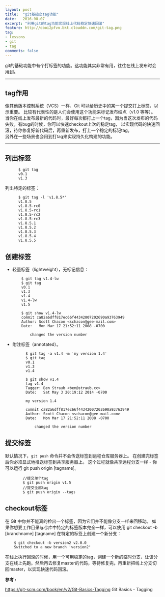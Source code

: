 ```yaml
---
layout: post
title:  "git基础之tag功能"
date:   2016-08-07
excerpt: "利用git的tag功能实现线上代码稳定快速回滚"
feature: http://oboi2pfvn.bkt.clouddn.com/git-tag.png
tag:
- lessons 
- git
- tag
comments: false
---
```


git的基础功能中有个打标签的功能。这功能其实非常有用，往往在线上发布时会用到。

-----------

##  tag作用
像其他版本控制系统（VCS）一样，Git 可以给历史中的某一个提交打上标签，以示重要。 比较有代表性的是人们会使用这个功能来标记发布结点（v1.0 等等）。
当你在线上发布最新的代码时，最好每次都打上一个tag，因为当这次发布的代码失败，有bug的时候，你可以快速checkout上次的稳定tag，
以实现代码的快速回滚，待你修复好新代码后，再重新发布，打上一个稳定的标记tag。       
另外在一些场景也会用到打tag来实现持久化构建的功能。

-----------

## 列出标签
        
          $ git tag
          v0.1
          v1.3
          
列出特定的标签：

          $ git tag -l 'v1.8.5*'
          v1.8.5
          v1.8.5-rc0
          v1.8.5-rc1
          v1.8.5-rc2
          v1.8.5-rc3
          v1.8.5.1
          v1.8.5.2
          v1.8.5.3
          v1.8.5.4
          v1.8.5.5
          
## 创建标签

- 轻量标签（lightweight），无标记信息：

          $ git tag v1.4-lw
          $ git tag
          v0.1
          v1.3
          v1.4
          v1.4-lw
          v1.5
          
          $ git show v1.4-lw
          commit ca82a6dff817ec66f44342007202690a93763949
          Author: Scott Chacon <schacon@gee-mail.com>
          Date:   Mon Mar 17 21:52:11 2008 -0700
          
              changed the version number
          
- 附注标签（annotated）。
        
            $ git tag -a v1.4 -m 'my version 1.4'
            $ git tag
            v0.1
            v1.3
            v1.4
            
            $ git show v1.4
            tag v1.4
            Tagger: Ben Straub <ben@straub.cc>
            Date:   Sat May 3 20:19:12 2014 -0700
            
            my version 1.4
            
            commit ca82a6dff817ec66f44342007202690a93763949
            Author: Scott Chacon <schacon@gee-mail.com>
            Date:   Mon Mar 17 21:52:11 2008 -0700
            
                changed the version number
        
## 提交标签
默认情况下，`git push` 命令并不会传送标签到远程仓库服务器上。 在创建完标签后你必须显式地推送标签到共享服务器上。 这个过程就像共享远程分支一样 - 你可以运行 git push origin \[tagname]。

            //提交单个tag
            $ git push origin v1.5
            //提交全部tag
            $ git push origin --tags
            
## checkout标签
在 Git 中你并不能真的检出一个标签，因为它们并不能像分支一样来回移动。 如果你想要工作目录与仓库中特定的标签版本完全一样，可以使用 git checkout -b \[branchname] \[tagname] 在特定的标签上创建一个新分支：    
        
        $ git checkout -b version2 v2.0.0
        Switched to a new branch 'version2'

在线上执行回滚的时候，用一个可用稳定的tag，创建一个新的临时分支，让该分支在线上先跑。然后再去修复master的代码，等待修复完，再重新把线上分支切回master，以实现快速代码回滚。

**参考 :**  


<https://git-scm.com/book/en/v2/Git-Basics-Tagging>  Git Basics - Tagging 

    
